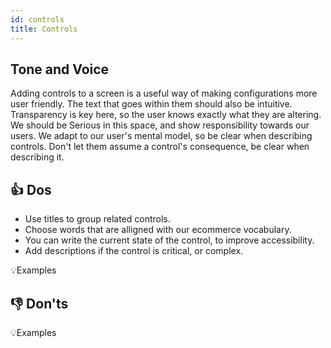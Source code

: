 ```yaml
---
id: controls
title: Controls
---
```


> 

## Tone and Voice

Adding controls to a screen is a useful way of making configurations more user friendly. The text that goes within them should also be intuitive. Transparency is key here, so the user knows exactly what they are altering. We should be Serious in this space, and show responsibility towards our users. We adapt to our user's mental model, so be clear when describing controls. Don't let them assume a control's consequence, be clear when describing it.



## 👍 Dos
- Use titles to group related controls.    
- Choose words that are alligned with our ecommerce vocabulary.  
- You can write the current state of the control, to improve accessibility.        
- Add descriptions if the control is critical, or complex.    

💡Examples


## 👎 Don'ts


💡Examples

